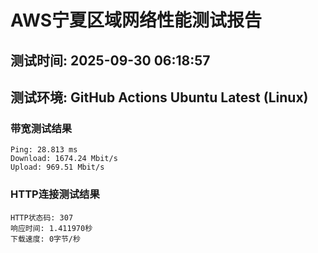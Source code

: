 # AWS宁夏区域网络性能测试报告
## 测试时间: 2025-09-30 06:18:57
## 测试环境: GitHub Actions Ubuntu Latest (Linux)

### 带宽测试结果
```
Ping: 28.813 ms
Download: 1674.24 Mbit/s
Upload: 969.51 Mbit/s
```

### HTTP连接测试结果
```
HTTP状态码: 307
响应时间: 1.411970秒
下载速度: 0字节/秒
```

